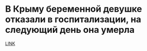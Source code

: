# В Крыму беременной девушке отказали в госпитализации, на следующий день она умерла



[LINK](https://varlamov.ru/2757229.html)